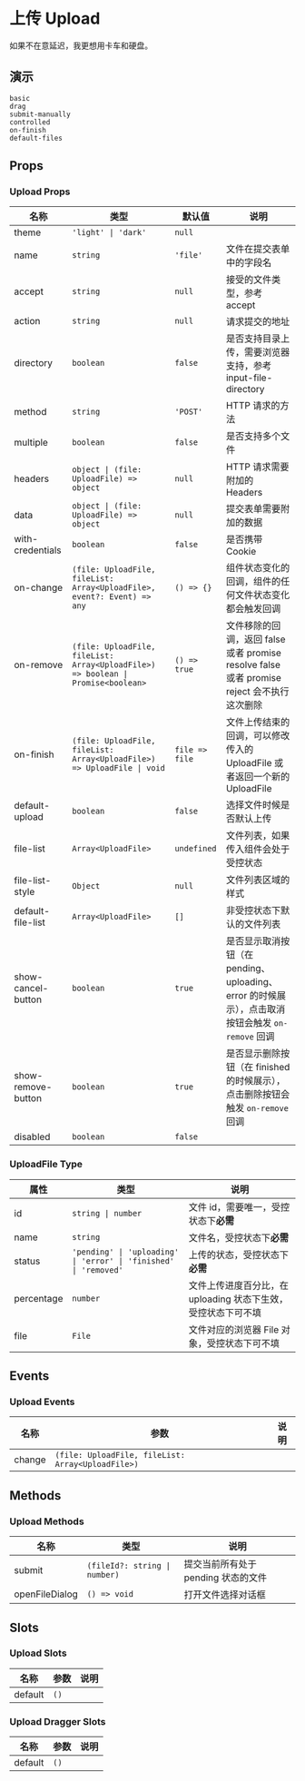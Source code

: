 # 上传 Upload
如果不在意延迟，我更想用卡车和硬盘。
## 演示
```demo
basic
drag
submit-manually
controlled
on-finish
default-files
```
## Props
### Upload Props
|名称|类型|默认值|说明|
|-|-|-|-|
|theme|`'light' \| 'dark'`|`null`||
|name|`string`|`'file'`|文件在提交表单中的字段名|
|accept|`string`|`null`|接受的文件类型，参考 <n-a href="https://developer.mozilla.org/en-US/docs/Web/HTML/Element/input/file#accept">accept</n-a>|
|action|`string`|`null`|请求提交的地址|
|directory|`boolean`|`false`|是否支持目录上传，需要浏览器支持，参考 <n-a href="https://caniuse.com/#feat=input-file-directory">input-file-directory</n-a>|
|method|`string`|`'POST'`|HTTP 请求的方法|
|multiple|`boolean`|`false`|是否支持多个文件|
|headers|`object \| (file: UploadFile) => object`|`null`|HTTP 请求需要附加的 Headers|
|data|`object \| (file: UploadFile) => object`|`null`|提交表单需要附加的数据|
|with-credentials|`boolean`|`false`|是否携带 Cookie|
|on-change|`(file: UploadFile, fileList: Array<UploadFile>, event?: Event) => any`|`() => {}`|组件状态变化的回调，组件的任何文件状态变化都会触发回调|
|on-remove|`(file: UploadFile, fileList: Array<UploadFile>) => boolean \| Promise<boolean>`|`() => true`|文件移除的回调，返回 false 或者 promise resolve false 或者 promise reject 会不执行这次删除|
|on-finish|`(file: UploadFile, fileList: Array<UploadFile>) => UploadFile \| void`|`file => file`|文件上传结束的回调，可以修改传入的 UploadFile 或者返回一个新的 UploadFile|
|default-upload|`boolean`|`false`|选择文件时候是否默认上传|
|file-list|`Array<UploadFile>`|`undefined`|文件列表，如果传入组件会处于受控状态|
|file-list-style|`Object`|`null`|文件列表区域的样式|
|default-file-list|`Array<UploadFile>`|`[]`|非受控状态下默认的文件列表|
|show-cancel-button|`boolean`|`true`|是否显示取消按钮（在 pending、uploading、error 的时候展示），点击取消按钮会触发 `on-remove` 回调|
|show-remove-button|`boolean`|`true`|是否显示删除按钮（在 finished 的时候展示），点击删除按钮会触发 `on-remove` 回调|
|disabled|`boolean`|`false`||

### UploadFile Type
|属性|类型|说明|
|-|-|-|
|id|`string \| number`|文件 id，需要唯一，受控状态下**必需**|
|name|`string`|文件名，受控状态下**必需**|
|status|`'pending' \| 'uploading' \| 'error' \| 'finished' \| 'removed'`|上传的状态，受控状态下**必需**|
|percentage|`number`|文件上传进度百分比，在 uploading 状态下生效，受控状态下可不填|
|file|`File`|文件对应的浏览器 File 对象，受控状态下可不填|

## Events
### Upload Events
|名称|参数|说明|
|-|-|-|
|change|`(file: UploadFile, fileList: Array<UploadFile>)`||

## Methods
### Upload Methods
|名称|类型|说明|
|-|-|-|
|submit|`(fileId?: string \| number)`|提交当前所有处于 pending 状态的文件|
|openFileDialog|`() => void`|打开文件选择对话框|

## Slots
### Upload Slots
|名称|参数|说明|
|-|-|-|
|default|`()`||

### Upload Dragger Slots
|名称|参数|说明|
|-|-|-|
|default|`()`||
